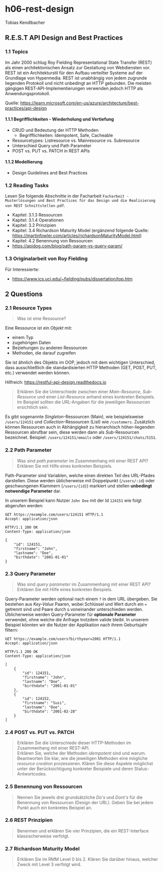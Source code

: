 # h06-rest-design

Tobias Kendlbacher

## R.E.S.T API Design and Best Practices

### 1.1 Topics

Im Jahr 2000 schlug Roy Fielding Representational State Transfer (REST) als einen architektonischen Ansatz zur Gestaltung von Webdiensten vor.
REST ist ein Architekturstil für den Aufbau verteilter Systeme auf der Grundlage von Hypermedia.
REST ist unabhängig von jedem zugrunde liegenden Protokoll und nicht unbedingt an HTTP gebunden.
Die meisten gängigen REST-API-Implementierungen verwenden jedoch HTTP als Anwendungsprotokoll.

Quelle: https://learn.microsoft.com/en-us/azure/architecture/best-practices/api-design

#### 1.1.1 Begrifflichkeiten - Wiederholung und Vertiefung

-   CRUD und Bedeutung der HTTP Methoden
    -   Begrifflichkeiten: Idempotent, Safe, Cacheable
-   Resourcetypes: Listresource vs. Mainresource vs. Subresource
-   Unterschied Query und Path Parameter
-   POST vs. PUT vs. PATCH in REST APIs

#### 1.1.2 Modellierung

-   Design Guidelines and Best Practices

### 1.2 Reading Tasks

Lesen Sie folgende Abschnitte in der Facharbeit `Facharbeit - Musterlösungen und Best Practices für das Design und die Realisierung von REST Schnittstellen.pdf`.

-   Kapitel: 3.1.3 Ressourcen
-   Kapitel: 3.1.4 Operationen
-   Kapitel: 3.2 Prinzipien
-   Kapitel: 3.4 Richardson Maturity Model (ergänzend folgende Quelle: https://martinfowler.com/articles/richardsonMaturityModel.html)
-   Kapitel: 4.2 Benennung von Ressourcen
-   https://apidog.com/blog/path-param-vs-query-param/

### 1.3 Originalarbeit von Roy Fielding

Für Interessierte:

-   https://www.ics.uci.edu/~fielding/pubs/dissertation/top.htm

## 2 Questions

### 2.1 Resource Types

> Was ist eine Ressource?

Eine Ressource ist ein _Objekt_ mit:

-   einem Typ
-   zugehörigen Daten
-   Beziehungen zu anderen Ressourcen
-   Methoden, die darauf zugreifen

Sie ist ähnlich des Objekts im OOP, jedoch mit dem wichtigen Unterschied, dass ausschließlich die standardisierten HTTP Methoden (GET, POST, PUT, etc.) verwendet werden können.

Hilfreich: https://restful-api-design.readthedocs.io

> Erklären Sie die Unterschiede zwischen einer _Main-Resource_, _Sub-Resource_ und einer _List-Resource_ anhand eines konkreten Beispiels. Im Beispiel sollten die URL-Angaben für die jeweiligen Ressourcen ersichtlich sein.

Es gibt sogenannte _Singleton_-Ressourcen (Main), wie beispielsweise `/users/124151` und _Collection_-Ressourcen (List) wie `/customers`.
Zusätzlich können Ressourcen auch in Abhängigkeit zu hierarchisch höher-liegenden Ressourcen abrufbar sein, diese werden dann als _Sub_-Ressourcen bezeichnet. Beispiel: `/users/124151/emails` oder `/users/124151/chats/5151`.

### 2.2 Path Parameter

> Was sind _path parameter_ im Zusammenhang mit einer REST API? Erklären Sie mit Hilfe eines konkreten Beispiels.

Path-Parameter sind Variablen, welche einen direkten Teil des URL-Pfades darstellen.
Diese werden üblicherweise mit Doppelpunkt (`/users/:id`) oder geschwungenen Klammern (`/users/{id}`) markiert und stellen **unbedingt notwendige Parameter** dar.

In unserem Beispiel kann Nutzer `John Doe` mit der Id `124151` wie folgt abgerufen werden:

```http
GET https://example.com/users/124151 HTTP/1.1
Accept: application/json
```

```http
HTTP/1.1 200 OK
Content-Type: application/json

{
    "id": 124151,
    "firstname": "John",
    "lastname": "Doe",
    "birthdate": "2001-01-01"
}
```

### 2.3 Query Parameter

> Was sind _query parameter_ im Zusammenhang mit einer REST API? Erklären Sie mit Hilfe eines konkreten Beispiels.

Query-Parameter werden optional nach einem `?` in dem URL übergeben. Sie bestehen aus _Key-Value_ Paaren, wobei Schlüssel und Wert durch ein `=` getrennt sind und Paare durch `&` voneinander unterschieden werden. Üblicherweise werden Query-Parameter für **optionale Parameter** verwendet, ohne welche die Anfrage trotzdem valide bleibt.
In unserem Beispiel könnten wir die Nutzer der Applikation nach ihrem Geburtsjahr filtern:

```http
GET https://example.com/users?birthyear=2001 HTTP/1.1
Accept: application/json
```

```http
HTTP/1.1 200 OK
Content-Type: application/json

[
    {
        "id": 124151,
        "firstname": "John",
        "lastname": "Doe",
        "birthdate": "2001-01-01"
    },
    {
        "id": 124152,
        "firstname": "Susi",
        "lastname": "Doe",
        "birthdate": "2001-02-28"
    }
]
```

### 2.4 POST vs. PUT vs. PATCH

> Erklären Sie die Unterschiede dieser HTTP-Methoden im Zusammenhang mit einer REST-API.  
> Erklären Sie, welche der Methoden _idempotent_ sind und warum.
> Beantworten Sie klar, wie die jeweiligen Methoden eine mögliche _resource creation_ prozessieren.
> Klären Sie diese Aspekte möglichst unter der Berücksichtigung konkreter Beispiele und deren Status-Antwortcodes.

### 2.5 Benennung von Ressourcen

> Nennen Sie jeweils drei grundsätzliche _Do's_ und _Dont's_ für die Benennung von Ressourcen (Design der URL). Geben Sie bei jedem Punkt auch ein konkretes Beispiel an.

### 2.6 REST Prinzipien

> Benennen und erklären Sie vier Prinzipien, die ein REST-Interface klassischerweise verfolgt.

### 2.7 Richardson Maturity Model

> Erklären Sie im RMM Level 0 bis 2. Klären Sie darüber hinaus, welcher Zweck mit Level 3 verfolgt wird.
